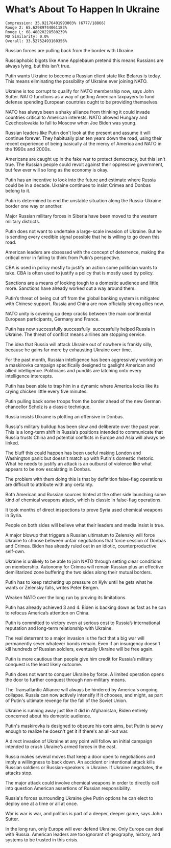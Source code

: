 # What’s About To Happen In Ukraine

```
Compression: 35.92176401993003% (6777/18866)
Rouge 2: 65.62989744061183%
Rouge L: 68.48020228580239%
MD Similarity: 0.0%
Overall: 33.52752493160356%
```

Russian forces are pulling back from the border with Ukraine.

Russiaphobic bigots like Anne Applebaum pretend this means Russians are always lying, but this isn't true.

Putin wants Ukraine to become a Russian client state like Belarus is today. This means eliminating the possibility of Ukraine ever joining NATO.

Ukraine is too corrupt to qualify for NATO membership now, says John Sutter. NATO functions as a way of getting American taxpayers to fund defense spending European countries ought to be providing themselves.

NATO has always been a shaky alliance from thinking it could invade countries critical to American interests. NATO allowed Hungary and Czechoslovakia to fall to Moscow when Joe Biden was young.

Russian leaders like Putin don't look at the present and assume it will continue forever. They habitually plan ten years down the road, using their recent experience of being basically at the mercy of America and NATO in the 1990s and 2000s.

Americans are caught up in the fake war to protect democracy, but this isn't true. The Russian people could revolt against their oppressive government, but few ever will so long as the economy is okay.

Putin has an incentive to look into the future and estimate where Russia could be in a decade. Ukraine continues to insist Crimea and Donbas belong to it.

Putin is determined to end the unstable situation along the Russia-Ukraine border one way or another.

Major Russian military forces in Siberia have been moved to the western military districts.

Putin does not want to undertake a large-scale invasion of Ukraine. But he is sending every credible signal possible that he is willing to go down this road.

American leaders are obsessed with the concept of deterrence, making the critical error in failing to think from Putin’s perspective.

CBA is used in policy mostly to justify an action some politician wants to take. CBA is often used to justify a policy that is mostly used by policy.

Sanctions are a means of looking tough to a domestic audience and little more. Sanctions have already worked out a way around them.

Putin’s threat of being cut off from the global banking system is mitigated with Chinese support. Russia and China are now officially strong allies now.

NATO unity is covering up deep cracks between the main continental European participants, Germany and France.

Putin has now successfully successfully  successfully helped Russia in Ukraine. The threat of conflict means airlines are stopping service.

The idea that Russia will attack Ukraine out of nowhere is frankly silly, because he gains far more by exhausting Ukraine over time.

For the past month, Russian intelligence has been aggressively working on a maskirovka campaign specifically designed to gaslight American and allied intelligence. Politicians and pundits are latching onto every intelligence intercepts.

Putin has been able to trap him in a dynamic where America looks like its crying chicken little every five minutes.

Putin pulling back some troops from the border ahead of the new German chancellor Scholz is a classic technique.

Russia insists Ukraine is plotting an offensive in Donbas.

Russia's military buildup has been slow and deliberate over the past year. This is a long-term shift in Russia’s positions intended to communicate that Russia trusts China and potential conflicts in Europe and Asia will always be linked.

The bluff this could happen has been useful making London and Washington panic but doesn't match up with Putin's domestic rhetoric. What he needs to justify an attack is an outburst of violence like what appears to be now escalating in Donbas.

The problem with them doing this is that by definition false-flag operations are difficult to attribute with any certainty.

Both American and Russian sources hinted at the other side launching some kind of chemical weapons attack, which is classic in false-flag operations.

It took months of direct inspections to prove Syria used chemical weapons in Syria.

People on both sides will believe what their leaders and media insist is true.

A major blowup that triggers a Russian ultimatum to Zelensky will force Ukraine to choose between unfair negotiations that force cession of Donbas and Crimea. Biden has already ruled out in an idiotic, counterproductive self-own.

Ukraine is unlikely to be able to join NATO through setting clear conditions on membership. Autonomy for Crimea will remain Russian plus an effective demilitarized zone buffering the two sides along their mutual borders.

Putin has to keep ratcheting up pressure on Kyiv until he gets what he wants or Zelensky falls, writes Peter Bergen.

Weaken NATO over the long run by proving its limitations.

Putin has already achieved 3 and 4. Biden is backing down as fast as he can to refocus America’s attention on China.

Putin is committed to victory even at serious cost to Russia’s international reputation and long-term relationship with Ukraine.

The real deterrent to a major invasion is the fact that a big war will permanently sever whatever bonds remain. Even if an insurgency doesn't kill hundreds of Russian soldiers, eventually Ukraine will be free again.

Putin is more cautious than people give him credit for Russia’s military conquest is the least likely outcome.

Putin does not want to conquer Ukraine by force. A limited operation opens the door to further conquest through non-military means.

The Transatlantic Alliance will always be hindered by America's ongoing collapse. Russia can now actively intensify if it chooses, and might, as part of Putin's ultimate revenge for the fall of the Soviet Union.

Ukraine is running away just like it did in Afghanistan, Biden entirely concerned about his domestic audience.

Putin's maskirovka is designed to obscure his core aims, but Putin is savvy enough to realize he doesn't get it if there's an all-out war.

A direct invasion of Ukraine at any point will follow an initial campaign intended to crush Ukraine’s armed forces in the east.

Russia makes several moves that keep a door open to negotiations and imply a willingness to back down. An accident or intentional attack kills Russian soldiers or Russian-speakers in Ukraine. If Ukraine negotiates, the attacks stop.

The major attack could involve chemical weapons in order to directly call into question American assertions of Russian responsibility.

Russia's forces surrounding Ukraine give Putin options he can elect to deploy one at a time or all at once.

War is war is war, and politics is part of a deeper, deeper game, says John Sutter.

In the long run, only Europe will ever defend Ukraine. Only Europe can deal with Russia. American leaders are too ignorant of geography, history, and systems to be trusted in this crisis.

